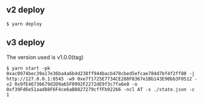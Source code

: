 ## v2 deploy
```shell
$ yarn deploy
```


## v3 deploy
The version used is v1.0.0(tag)
```shell
$ yarn start -pk 0xac0974bec39a17e36ba4a6b4d238ff944bacb478cbed5efcae784d7bf4f2ff80 -j http://127.0.0.1:8545 -w9 0xe7f1725E7734CE288F8367e1Bb143E90bb3F0512 -v2 0x9fE46736679d2D9a65F0992F2272dE9f3c7fa6e0 -o 0xf39Fd6e51aad88F6F4ce6aB8827279cffFb92266 -ncl AT -s ./state.json -c 1
```